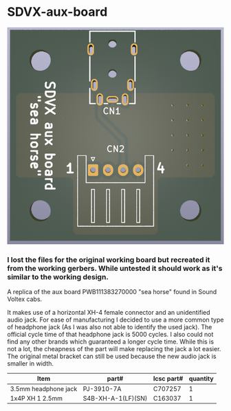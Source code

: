 # SDVX-aux-board

![The PCB](images/kicad_vS9rGnSwj9.png)

### I lost the files for the original working board but recreated it from the working gerbers. While untested it should work as it's similar to the working design.

A replica of the aux board PWB111383270000 "sea horse" found in Sound Voltex cabs.

It makes use of a horizontal XH-4 female connector and an unidentified audio jack. For ease of manufacturing I decided to use a more common type of headphone jack (As I was also not able to identify the used jack). The official cycle time of that headphone jack is 5000 cycles. I also could not find any other brands which guaranteed a longer cycle time. While this is not a lot, the cheapness of the part will make replacing the jack a lot easier. The original metal bracket can still be used because the new audio jack is smaller in width.

| Item                 | part#              | lcsc part# | quantity |
|----------------------|--------------------|------------|----------|
| 3.5mm headphone jack | PJ-3910-7A         | C707257    | 1        |
| 1x4P XH 1 2.5mm      | S4B-XH-A-1(LF)(SN) | C163037    | 1        |
